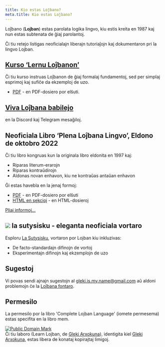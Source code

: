 ```yaml
---
title: Kio estas Loĵbano?
meta.title: Kio estas Loĵbano?
---
```


Loĵbano (**Lojban**) estas parolata logika lingvo, kiu estis kreita en 1987 kaj nun estas subtenata de ĝiaj parolantoj.

Ĉi tiu retejo listigas neoficialajn liberajn tutoriaĵojn kaj dokumentaron pri la lingvo Lojban.

## [Kurso ‘Lernu Loĵbanon’](/eo/books/learn-lojban)

<pixra redirect="/eo/books/learn-lojban/!1" url="/assets/pixra/cilre/sruri_since.webp" caption="Kurso ‘Lernu Loĵbanon"></pixra>

Ĉi tiu kurso instruas Loĵbanon de ĝiaj formalaj fundamentoj, sed per simplaj esprimoj kaj sufiĉe da ekzemploj de uzo.

* [PDF](/vreji/uencu/eo/learn-lojban.pdf) - en PDF-dosiero por elŝuti.

## [Viva Loĵbana babilejo](/eo/articles/live_chat)

<pixra redirect="/eo/articles/live_chat" url="/assets/pixra/ralju/jduli.svg" caption="Viva Loĵbana babilejo"></pixra>

en la Discord kaj Telegram mesaĝiloj.

## Neoficiala Libro ‘Plena Loĵbana Lingvo’, Eldono de oktobro 2022

<pixra redirect="/eo/articles/complete-lojban-language" url="/assets/pixra/ralju/cll2.webp" caption="La Plena Loĵbana Lingvo"></pixra>

Ĉi tiu libro kongruas kun la originala libro eldonita en 1997 kaj:

* Riparas literum-erarojn
* Riparas kontraŭdirojn
* Aldonas novan enhavon, kiu ne kontraŭas antaŭan enhavon

Ĝi estas havebla en la jenaj formoj:

* [PDF](https://la-lojban.github.io/uncll/uncll-1.2.15/cll.pdf) - en PDF-dosiero por elŝuti
* [HTML en sekcioj](https://la-lojban.github.io/uncll/uncll-1.2.15/xhtml_section_chunks/) - en HTML-dosieroj
<!-- * [EPUB](https://la-lojban.github.io/uncll/uncll-1.2.15/cll.epub) - kiel EPUB-libro -->

[Pliaj informoj...](/eo/articles/complete-lojban-language)

## ![](https://la-lojban.github.io/sutysisku/pixra/snime.svg) la sutysisku - eleganta neoficiala vortaro

Esploru [La Sutysisku](https://la-lojban.github.io/sutysisku/en/#seskari=cnano&sisku=coi_munje), vortaron por Lojban kiu inkluzivas:

* De facto-standardajn difinojn de vortoj
* Eksperimentajn difinojn kaj ekzemplojn de uzo

## Sugestoj

Vi povas sendi ajnajn sugestojn al [gleki.is.my.name@gmail.com](mailto:gleki.is.my.name@gmail.com) aŭ aldoni problemojn ĉe la [Loĵbana fontaro](https://github.com/la-lojban/lojban-made-easy/issues).

## Permesilo

La permesilo por la libro 'Complete Lojban Language' (iomete permesema) estas specifita en la libro mem.

<p xmlns:dct="https://purl.org/dc/terms/">
<a rel="license" href="http://creativecommons.org/publicdomain/mark/1.0/">
<img src="https://i.creativecommons.org/p/mark/1.0/88x31.png"
     style="border-style: none;" alt="Public Domain Mark" />
</a>
<br />
Ĉi tiu laboro (<span property="dct:title">Learn Lojban</span>, de <a href="https://lojban.pw" rel="dct:creator"><span property="dct:title">Gleki Arxokuna</span></a>), identigita kiel <a href="https://lojban.pw" rel="dct:publisher"><span property="dct:title">Gleki Arxokuna</span></a>, estas libera de konataj kopirajtaj limigoj.
</p>
